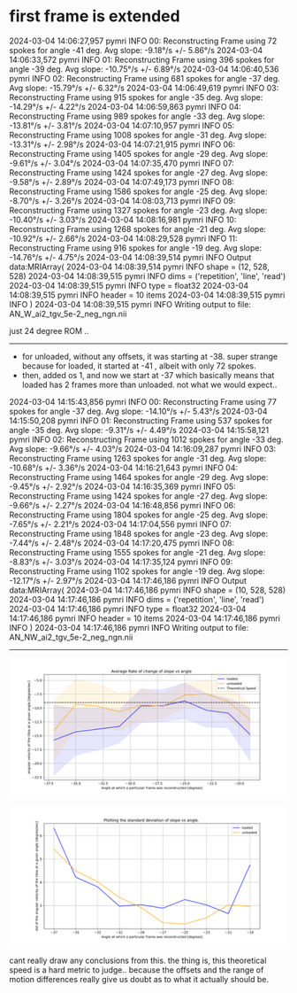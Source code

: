 # first frame is extended 

2024-03-04 14:06:27,957 pymri        INFO     00: Reconstructing Frame using 72 spokes for angle -41 deg. Avg slope: -9.18°/s +/- 5.86°/s
2024-03-04 14:06:33,572 pymri        INFO     01: Reconstructing Frame using 396 spokes for angle -39 deg. Avg slope: -10.75°/s +/- 6.89°/s
2024-03-04 14:06:40,536 pymri        INFO     02: Reconstructing Frame using 681 spokes for angle -37 deg. Avg slope: -15.79°/s +/- 6.32°/s
2024-03-04 14:06:49,619 pymri        INFO     03: Reconstructing Frame using 915 spokes for angle -35 deg. Avg slope: -14.29°/s +/- 4.22°/s
2024-03-04 14:06:59,863 pymri        INFO     04: Reconstructing Frame using 989 spokes for angle -33 deg. Avg slope: -13.81°/s +/- 3.81°/s
2024-03-04 14:07:10,957 pymri        INFO     05: Reconstructing Frame using 1008 spokes for angle -31 deg. Avg slope: -13.31°/s +/- 2.98°/s
2024-03-04 14:07:21,915 pymri        INFO     06: Reconstructing Frame using 1405 spokes for angle -29 deg. Avg slope: -9.61°/s +/- 3.04°/s
2024-03-04 14:07:35,470 pymri        INFO     07: Reconstructing Frame using 1424 spokes for angle -27 deg. Avg slope: -9.58°/s +/- 2.89°/s
2024-03-04 14:07:49,173 pymri        INFO     08: Reconstructing Frame using 1586 spokes for angle -25 deg. Avg slope: -8.70°/s +/- 3.26°/s
2024-03-04 14:08:03,713 pymri        INFO     09: Reconstructing Frame using 1327 spokes for angle -23 deg. Avg slope: -10.40°/s +/- 3.03°/s
2024-03-04 14:08:16,981 pymri        INFO     10: Reconstructing Frame using 1268 spokes for angle -21 deg. Avg slope: -10.92°/s +/- 2.66°/s
2024-03-04 14:08:29,528 pymri        INFO     11: Reconstructing Frame using 916 spokes for angle -19 deg. Avg slope: -14.76°/s +/- 4.75°/s
2024-03-04 14:08:39,514 pymri        INFO     Output data:MRIArray(
2024-03-04 14:08:39,514 pymri        INFO       shape = (12, 528, 528)
2024-03-04 14:08:39,515 pymri        INFO       dims = ('repetition', 'line', 'read')
2024-03-04 14:08:39,515 pymri        INFO       type = float32
2024-03-04 14:08:39,515 pymri        INFO       header = 10 items
2024-03-04 14:08:39,515 pymri        INFO     )
2024-03-04 14:08:39,515 pymri        INFO     Writing output to file: AN_W_ai2_tgv_5e-2_neg_ngn.nii

just 24 degree ROM .. 
_________________________________
- for unloaded, without any offsets, it was starting at -38. super strange because for loaded, it started at -41 , albeit with only 72 spokes. 
- then, added os 1, and now we start at -37 which basically means that loaded has 2 frames more than unloaded. not what we would expect.. 

2024-03-04 14:15:43,856 pymri        INFO     00: Reconstructing Frame using 77 spokes for angle -37 deg. Avg slope: -14.10°/s +/- 5.43°/s
2024-03-04 14:15:50,208 pymri        INFO     01: Reconstructing Frame using 537 spokes for angle -35 deg. Avg slope: -9.31°/s +/- 4.49°/s
2024-03-04 14:15:58,121 pymri        INFO     02: Reconstructing Frame using 1012 spokes for angle -33 deg. Avg slope: -9.66°/s +/- 4.03°/s
2024-03-04 14:16:09,287 pymri        INFO     03: Reconstructing Frame using 1263 spokes for angle -31 deg. Avg slope: -10.68°/s +/- 3.36°/s
2024-03-04 14:16:21,643 pymri        INFO     04: Reconstructing Frame using 1464 spokes for angle -29 deg. Avg slope: -9.45°/s +/- 2.92°/s
2024-03-04 14:16:35,369 pymri        INFO     05: Reconstructing Frame using 1424 spokes for angle -27 deg. Avg slope: -9.66°/s +/- 2.27°/s
2024-03-04 14:16:48,856 pymri        INFO     06: Reconstructing Frame using 1804 spokes for angle -25 deg. Avg slope: -7.65°/s +/- 2.21°/s
2024-03-04 14:17:04,556 pymri        INFO     07: Reconstructing Frame using 1848 spokes for angle -23 deg. Avg slope: -7.44°/s +/- 2.48°/s
2024-03-04 14:17:20,475 pymri        INFO     08: Reconstructing Frame using 1555 spokes for angle -21 deg. Avg slope: -8.83°/s +/- 3.03°/s
2024-03-04 14:17:35,124 pymri        INFO     09: Reconstructing Frame using 1102 spokes for angle -19 deg. Avg slope: -12.17°/s +/- 2.97°/s
2024-03-04 14:17:46,186 pymri        INFO     Output data:MRIArray(
2024-03-04 14:17:46,186 pymri        INFO       shape = (10, 528, 528)
2024-03-04 14:17:46,186 pymri        INFO       dims = ('repetition', 'line', 'read')
2024-03-04 14:17:46,186 pymri        INFO       type = float32
2024-03-04 14:17:46,186 pymri        INFO       header = 10 items
2024-03-04 14:17:46,186 pymri        INFO     )
2024-03-04 14:17:46,186 pymri        INFO     Writing output to file: AN_NW_ai2_tgv_5e-2_neg_ngn.nii

______________________

![alt text](AN_01.03_both_slope_vs_angle.svg)


![alt text](AN_01.03_both_std_vs_angle.svg)

cant really draw any conclusions from this. the thing is, this theoretical speed is a hard metric to judge.. because the offsets and the range of motion differences really give us doubt as to what it actually should be. 